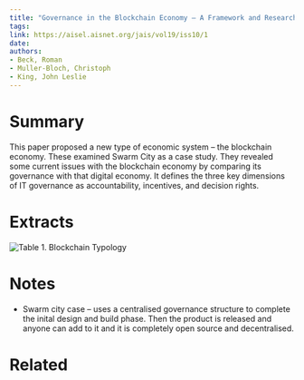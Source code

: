 ```yaml
---
title: "Governance in the Blockchain Economy — A Framework and Research Agenda"
tags: 
link: https://aisel.aisnet.org/jais/vol19/iss10/1
date:
authors:
- Beck, Roman
- Muller-Bloch, Christoph
- King, John Leslie
---
```


# Summary
This paper proposed a new type of economic system – the blockchain economy. These examined Swarm City as a case study. They revealed some current issues with the blockchain economy by comparing its governance with that digital economy. It defines the three key dimensions of IT governance as accountability, incentives, and decision rights.

# Extracts
![Table 1. Blockchain Typology](https://i.imgur.com/GIqAxI9.png)


# Notes
- Swarm city case – uses a centralised governance structure to complete the inital design and build phase. Then the product is released and anyone can add to it and it is completely open source and decentralised. 

# Related
